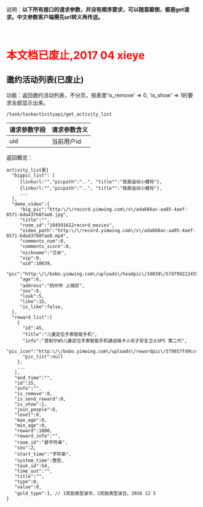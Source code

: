 说明：**以下所有接口的请求参数，并没有顺序要求，可以随意颠倒，都是get请求。中文参数客户端需先url转义再传送。**


<br> 
<h1 style='color:red'>本文档已废止,2017 04 xieye</h1>

## 邀约活动列表(已废止)

功能：返回邀约活动列表，不分页，按表里'is_remove' => 0, 'is_show' => 1的要求全部显示出来。
~~~
/task/taskactivityapi/get_activity_list
~~~
| 请求参数字段        | 请求参数含义  |
| -------- |:------|
|uid         |  当前用户id|


返回概览：   
~~~
activity_list里{
  "bigpic_list": [
     {linkurl:"","picpath":"..", "title"":"我是运动小健将"},
     {linkurl:"","picpath":"..", "title"":"我是运动小健将"},
     ...
  ],
  "demo_video":{
     "big_pic":"http:\/\/record.yimwing.com\/v\/ada666ac-aa05-4aef-8571-bda43768fae8.jpg",
     "title":"",
     "room_id":"104591612record_movies",
     "video_path":"http:\/\/record.yimwing.com\/v\/ada666ac-aa05-4aef-8571-bda43768fae8.mp4",
     "comments_num":0,
     "comments_score":0,
     "nickname":"艾米",
     "vip":0,
     "uid":10039,
     "pic":"http:\/\/bobo.yimwing.com\/uploads\/headpic\/10039\/57d7992224552.jpg",
     "age":6,
     "address":"杭州市 上城区",
     "sex":0,
     "look":5,
     "like":15,
     "is_like":false, 
  },
  "reward_list":[
    {
      "id":45,
      "title":"儿童定位手表智能手机",
      "info":"普耐尔W5儿童定位手表智能手机通话插卡小天才安全卫士GPS 第二代",
      "pic_icon":"http:\/\/bobo.yimwing.com\/uploads\/rewardpic\/579857fd9cc4c.jpg",
      "pic_list":null
    },
    ...
   ],
   "end_time":"",
   "id":15,
   "info":"",
   "is_remove":0,
   "is_send_reward":0,
   "is_show":1,
   "join_people":8,
   "level":0,
   "max_age":0,
   "min_age":0,
   "reward":1000,
   "reward_info":"",
   "room_id":"是字符串",
   "sex":2,
   "start_time":"字符串",
   "system_time":整型,
   "task_id":54,
   "time_out":"",
   "title":"",
   "type":0,
   "value":0,
   "gold_type":1, // 1奖励类型波币，2奖励类型波豆。2016 12 5
}
~~~








